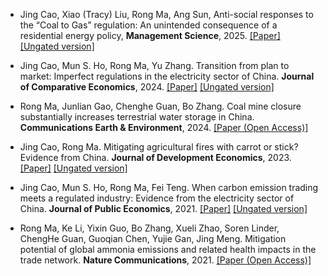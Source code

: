 - Jing Cao, Xiao (Tracy) Liu, Rong Ma, Ang Sun, Anti-social responses to the “Coal to
Gas” regulation: An unintended consequence of a residential energy policy, <strong>Management
Science</strong>, 2025. [[Paper]](https://pubsonline.informs.org/doi/10.1287/mnsc.2023.01459) [[Ungated version]](https://drive.google.com/file/d/1Vf0PIn-B8Ffv3NTKdORJBskAc_nMZcEe/view)

- Jing Cao, Mun S. Ho, Rong Ma, Yu Zhang. Transition from plan to market: Imperfect
regulations in the electricity sector of China. <strong>Journal of Comparative Economics</strong>, 2024. [[Paper]](https://doi.org/10.1016/j.jce.2024.01.001) [[Ungated version]](https://drive.google.com/file/d/1VtST5ZasPxc0Ee6Ki7nMPrr4g4rRqvNk/view)

- Rong Ma, Junlian Gao, Chenghe Guan, Bo Zhang. Coal mine closure substantially increases terrestrial water storage in China. <strong>Communications Earth & Environment</strong>, 2024. [[Paper (Open Access)]](https://doi.org/10.1038/s43247-024-01589-z)

- Jing Cao, Rong Ma. Mitigating agricultural fires with carrot or stick? Evidence from
China. <strong>Journal of Development Economics</strong>, 2023. [[Paper]](https://doi.org/10.1016/j.jdeveco.2023.103173) [[Ungated version]](https://drive.google.com/file/d/1osM1yfzYnM-Sa03jQ2O1RIMzEgb7-WtT/view)

- Jing Cao, Mun S. Ho, Rong Ma, Fei Teng. When carbon emission trading meets a regulated industry: Evidence from the electricity sector of China. <strong>Journal of Public Economics</strong>, 2021. [[Paper]](https://doi.org/10.1016/j.jpubeco.2021.104470) [[Ungated version]](https://drive.google.com/file/d/1kJH9tUDjoO53D5mHJrw9kbMAglhFQtb9/view)

- Rong Ma, Ke Li, Yixin Guo, Bo Zhang, Xueli Zhao, Soren Linder, ChengHe Guan, Guoqian Chen, Yujie Gan, Jing Meng. Mitigation potential of global ammonia emissions and related health impacts in the trade network. <strong>Nature Communications</strong>, 2021. [[Paper (Open Access)]](https://doi.org/10.1038/s41467-021-25854-3)
